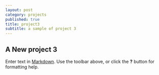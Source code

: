 ```yaml
---
layout: post
category: projects
published: true
title: project3
subtitle: a sample of project 3
---
```

## A New project 3

Enter text in [Markdown](http://daringfireball.net/projects/markdown/). Use the toolbar above, or click the **?** button for formatting help.
